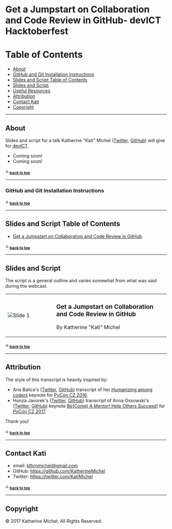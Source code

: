 # Get a Jumpstart on Collaboration and Code Review in GitHub- devICT Hacktoberfest

# Table of Contents

- [About](#about)
- [GitHub and Git Installation Instructions](#github-and-git-installation-instructions)
- [Slides and Script Table of Contents](#slides-and-script-table-of-contents)
- [Slides and Script](#slides-and-script)
- [Useful Resources](#useful-resources)
- [Attribution](#attribution)
- [Contact Kati](#contact-kati)
- [Copyright](#copyright)

<hr>

## About

Slides and script for a talk Katherine "Kati" Michel ([Twitter](https://twitter.com/KatiMichel), [GitHub](https://github.com/KatherineMichel)) will give for [devICT]().

* Coming soon!
* Coming soon!

:top: <sub>[**back to top**](#table-of-contents)</sub>

<hr>

### GitHub and Git Installation Instructions

:top: <sub>[**back to top**](#table-of-contents)</sub>

<hr>

## Slides and Script Table of Contents

- [Get a Jumpstart on Collaboration and Code Review in GitHub](#get-a-jumpstart-on-collaboration-and-code-review-in-github)

:top: <sub>[**back to top**](#table-of-contents)</sub>

<hr>

## Slides and Script

The script is a general outline and varies somewhat from what was said during the webcast.

<table>

<tr><td width="30%">

![Slide 1](https://speakerd.s3.amazonaws.com/presentations/cb5c1edd71774fff97c9f36e4bda9180/slide_0.jpg)

</td><td>

### Get a Jumpstart on Collaboration and Code Review in GitHub 

By Katherine "Kati" Michel

</td></tr>

</table>

:top: <sub>[**back to top**](#table-of-contents)</sub>

<hr>

## Attribution

The style of this transcript is heavily inspired by:

* Ana Balica's ([Twitter](https://twitter.com/anabalica), [GitHub](https://github.com/ana-balica)) transcript of her [Humanizing among coders](https://ana-balica.github.io/2017/05/28/humanizing-among-coders/) keynote for [PyCon CZ 2016](https://cz.pycon.org/2016). 
* Honza Javorek's ([Twitter](https://twitter.com/honzajavorek), [GitHub](https://github.com/honzajavorek)) transcript of Anna Ossowski's ([Twitter](https://twitter.com/OssAnna16), [GitHub](https://github.com/OssAnna16)) keynote [Be(Come) A Mentor! Help Others Succeed!](https://github.com/honzajavorek/become-mentor) for [PyCon CZ 2017](https://cz.pycon.org/2017/). 

Thank you!

:top: <sub>[**back to top**](#table-of-contents)</sub>

<hr>

## Contact Kati

* email: kthrnmichel@gmail.com
* GitHub: https://github.com/KatherineMichel
* Twitter: https://twitter.com/KatiMichel

:top: <sub>[**back to top**](#table-of-contents)</sub>

<hr>

## Copyright

© 2017 Katherine Michel. All Rights Reserved.
